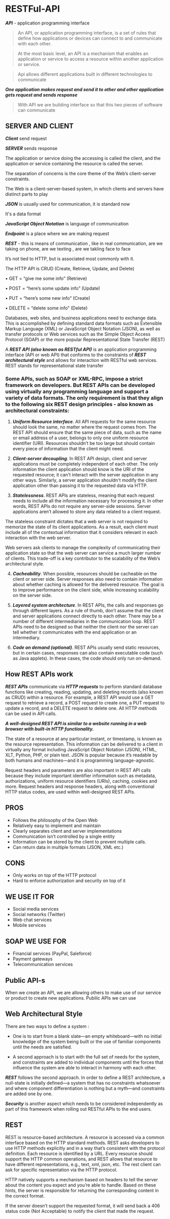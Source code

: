 # RESTFul-API



***API*** - application programming interface

> An API, or application programming interface, is a set of rules that define how applications or devices can connect to and communicate with each other.

> At the most basic level, an API is a mechanism that enables an application or service to access a resource within another application or service. 

> Api allows different applications built in different technologies to communicate

***One application makes request and send it to other and other application gets request and sends response***

> With API we are building interface so that this two pieces of software can communicate

## SERVER AND CLIENT

***Client*** send request

***SERVER*** sends response

The application or service doing the accessing is called the client, and the application or service containing the resource is called the server.

The separation of concerns is the core theme of the Web’s client-server constraints.

The Web is a client-server-based system, in which clients and servers have distinct
parts to play

***JSON*** is usually used for communication, it is standard now

It's a data format

***JavaScript Object Notation*** is language of communication

***Endpoint*** is a place where we are making request

***REST*** - this is means of communication , like in real communication, are we taking on phone, are we texting , are we takling face to face 

It’s not tied to HTTP, but is associated most commonly with it.

The HTTP API is CRUD (Create, Retrieve, Update, and Delete)

•	 GET = “give me some info” (Retrieve)

•	 POST = “here’s some update info” (Update)

•	 PUT = “here’s some new info” (Create)

•	 DELETE = “delete some info” (Delete)

Databases, web sites, and business applications need to exchange data. This is
accomplished by defining standard data formats such as Extensible Markup Language
(XML) or JavaScript Object Notation (JSON), as well as transfer protocols or Web services
such as the Simple Object Access Protocol (SOAP) or the more popular Representational
State Transfer (REST)

A ***REST API (also known as RESTful API)*** is an application programming interface (API or web API) that conforms to the constraints of ***REST 
architectural style*** and allows for interaction with RESTful web services. REST stands for representational state transfer

### Some APIs, such as SOAP or XML-RPC, impose a strict framework on developers. But REST APIs can be developed using virtually any programming language and support a variety of data formats. The only requirement is that they align to the following six REST design principles - also known as architectural constraints:

1. ***Uniform Resource interface***. All API requests for the same resource should look the same, no matter where the request comes from. The REST API should ensure that the same piece of data, such as the name or email address of a user, belongs to only one uniform resource identifier (URI). Resources shouldn’t be too large but should contain every piece of information that the client might need.

2. ***Client-server decoupling***. In REST API design, client and server applications must be completely independent of each other. The only information the client application should know is the URI of the requested resource; it can't interact with the server application in any other ways. Similarly, a server application shouldn't modify the client application other than passing it to the requested data via HTTP.

3. ***Statelessness***. REST APIs are stateless, meaning that each request needs to include all the information necessary for processing it. In other words, REST APIs do not require any server-side sessions. Server applications aren’t allowed to store any data related to a client request.

The stateless constraint dictates that a web server is not required to memorize the
state of its client applications. As a result, each client must include all of the contextual
information that it considers relevant in each interaction with the web server.

Web servers ask clients to manage the complexity of communicating their
application state so that the web server can service a much larger number of clients. This
trade-off is a key contributor to the scalability of the Web’s architectural style.

4. ***Cacheability***. When possible, resources should be cacheable on the client or server side. Server responses also need to contain information about whether caching is allowed for the delivered resource. The goal is to improve performance on the client side, while increasing scalability on the server side.

5. ***Layered system architecture***. In REST APIs, the calls and responses go through different layers. As a rule of thumb, don’t assume that the client and server applications connect directly to each other. There may be a number of different intermediaries in the communication loop. REST APIs need to be designed so that neither the client nor the server can tell whether it communicates with the end application or an intermediary.

6. ***Code on demand (optional)***. REST APIs usually send static resources, but in certain cases, responses can also contain executable code (such as Java applets). In these cases, the code should only run on-demand.


## How REST APIs work

***REST APIs*** communicate via ***HTTP requests*** to perform standard database functions like creating, reading, updating, and deleting records (also known as CRUD) within a resource. For example, a REST API would use a GET request to retrieve a record, a POST request to create one, a PUT request to update a record, and a DELETE request to delete one. All HTTP methods can be used in API calls.

***A well-designed REST API is similar to a website running in a web browser with built-in HTTP functionality.***

The state of a resource at any particular instant, or timestamp, is known as the resource representation. This information can be delivered to a client in virtually any format including JavaScript Object Notation (JSON), HTML, XLT, Python, PHP, or plain text. JSON is popular because it’s readable by both humans and machines—and it is programming language-agnostic.

Request headers and parameters are also important in REST API calls because they include important identifier information such as metadata, authorizations, uniform resource identifiers (URIs), caching, cookies and more. Request headers and response headers, along with conventional HTTP status codes, are used within well-designed REST APIs.


## PROS 

- Follows the philosophy of the Open Web
- Relatively easy to implement and maintain
- Clearly separates client and server implementations
- Communication isn’t controlled by a single entity
- Information can be stored by the client to prevent multiple calls.
- Can return data in multiple formats (JSON, XML etc.)

## CONS 

- Only works on top of the HTTP protocol
- Hard to enforce authorization and security on top of it


## WE USE IT FOR 

- Social media services
- Social networks (Twitter)
- Web chat services
- Mobile services

## SOAP WE USE FOR

- Financial services (PayPal, Saleforce)
- Payment gateways
- Telecommunication services



## Public API-s

When we create an API, we are allowing others to make use of our service or product to create new applications. Pubilic APIs we can use


## Web Architectural Style

There are two ways to define a system :

- One is to start from a blank slate—an empty whiteboard—with no
initial knowledge of the system being built or the use of familiar
components until the needs are satisfied.

- A second approach is to start with the full set of needs for the
system, and constraints are added to individual components
until the forces that influence the system are able to interact in
harmony with each other.

***REST*** follows the second approach. In order to define a REST architecture, a
null-state is initially defined—a system that has no constraints whatsoever and where
component differentiation is nothing but a myth—and constraints are added one by
one.

***Security*** is another aspect which needs to be considered independently as part
of this framework when rolling out RESTful APIs to the end users.


## REST

REST is resource-based architecture. A resource is accessed via a common interface based on the HTTP standard methods. 
REST asks developers to use HTTP methods explicitly and in a way that’s consistent with the protocol definition.
Each resource is identified by a URL. Every resource should support the HTTP common operations,
and REST allows that resource to have different representations, e.g., text, xml, json, etc. The rest client can ask for specific representation via the HTTP protocol.

HTTP natively supports a mechanism based on headers to tell the server about the
content you expect and you’re able to handle. Based on these hints, the server is
responsible for returning the corresponding content in the correct format.

If the server doesn’t support the requested format, it will send back a 406 status code
(Not Acceptable) to notify the client that made the request.









